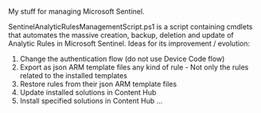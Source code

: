 My stuff for managing Microsoft Sentinel.

SentinelAnalyticRulesManagementScript.ps1 is a script containing cmdlets that automates the massive creation, backup, deletion and update of Analytic Rules in Microsoft Sentinel.
Ideas for its improvement / evolution:
1. Change the authentication flow (do not use Device Code flow)
2. Export as json ARM template files any kind of rule - Not only the rules related to the installed templates
3. Restore rules from their json ARM template files
4. Update installed solutions in Content Hub
5. Install specified solutions in Content Hub
...
